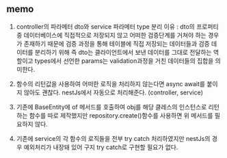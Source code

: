 ## memo

1. controller의 파라메터 dto와 service 파라메터 type 분리 이유 :
   dto의 프로퍼티 중 데이터베이스에 직접적으로 저장되지 않고 어떠한 검증단계를 거쳐야 하는 경우가 존재하기 때문에 검증 과정을 통해 테이블에 직접 저장되는 데이터들과 검증 데이터를 분리하기 위해
   즉 dto는 클라이언트에서 보낸 데이터를 그대로 전달하는 역할이고 types에서 선언한 params는 validation과정을 거친 데이터들의 집합을 의미한다.

2. 함수의 리턴값을 사용하여 어떠한 로직을 처리하지 않는다면 async await를 붙이지 않아도 괜찮다. nestJs에서 자동으로 처리해준다. (controller, service)

3. 기존에 BaseEntity에 of<T> 메서드를 호출하여 obj를 해당 클레스의 인스턴스로 리턴하는 함수를 따로 제작했지만 repository.create()함수를 사용하면 위 메서드를 필요하지 않다.

4. 기존에 service의 각 함수의 로직들을 전부 try catch 처리하였지만 nestJs의 경우 예외처리가 내장돼 있어 구지 try catch로 구현할 필요가 없다.
